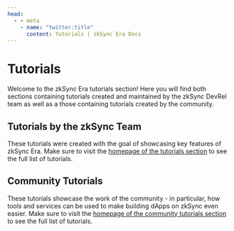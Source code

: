 ```yaml
---
head:
  - - meta
    - name: "twitter:title"
      content: Tutorials | zkSync Era Docs
---
```


# Tutorials

Welcome to the zkSync Era tutorials section! Here you will find both sections containing tutorials created and maintained by the zkSync DevRel team as well as a those containing tutorials created by the community.

## Tutorials by the zkSync Team

These tutorials were created with the goal of showcasing key features of zkSync Era. Make sure to visit the [homepage of the tutorials section](./tutorials/README.md) to see the full list of tutorials.

## Community Tutorials

These tutorials showcase the work of the community - in particular, how tools and services can be used to make building dApps on zkSync even easier. Make sure to visit the [homepage of the community tutorials section](./community/community-tutorials.md) to see the full list of tutorials.
